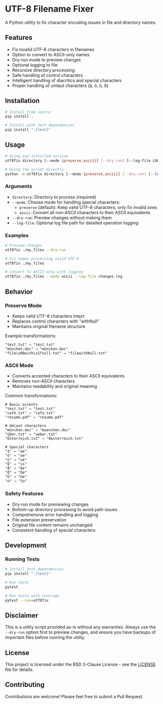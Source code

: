 # UTF-8 Filename Fixer

A Python utility to fix character encoding issues in file and directory names.

## Features

- Fix invalid UTF-8 characters in filenames
- Option to convert to ASCII-only names
- Dry-run mode to preview changes
- Optional logging to file
- Recursive directory processing
- Safe handling of control characters
- Intelligent handling of diacritics and special characters
- Proper handling of umlaut characters (ä, ö, ü, ß)

## Installation

```bash
# Install from source
pip install .

# Install with test dependencies
pip install ".[test]"
```

## Usage

```bash
# Using pip-installed version
utf8fix directory [--mode {preserve,ascii}] [--dry-run] [--log-file LOG_FILE]

# Using the script directly
python -m utf8fix directory [--mode {preserve,ascii}] [--dry-run] [--log-file LOG_FILE]
```

### Arguments

- `directory`: Directory to process (required)
- `--mode`: Choose mode for handling special characters:
  - `preserve` (default): Keep valid UTF-8 characters, only fix invalid ones
  - `ascii`: Convert all non-ASCII characters to their ASCII equivalents
- `--dry-run`: Preview changes without making them
- `--log-file`: Optional log file path for detailed operation logging

### Examples

```bash
# Preview changes
utf8fix ./my_files --dry-run

# Fix names preserving valid UTF-8
utf8fix ./my_files

# Convert to ASCII-only with logging
utf8fix ./my_files --mode ascii --log-file changes.log
```

## Behavior

### Preserve Mode
- Keeps valid UTF-8 characters intact
- Replaces control characters with "withNull"
- Maintains original filename structure

Example transformations:
```
"tést.txt" → "tést.txt"
"münchen.doc" → "münchen.doc"
"file\x00with\x1fnull.txt" → "filewithNull.txt"
```

### ASCII Mode
- Converts accented characters to their ASCII equivalents
- Removes non-ASCII characters
- Maintains readability and original meaning

Common transformations:
```
# Basic accents
"tést.txt" → "test.txt"
"café.txt" → "cafe.txt"
"résumé.pdf" → "resume.pdf"

# Umlaut characters
"münchen.doc" → "muenchen.doc"
"über.txt" → "ueber.txt"
"Österreich.txt" → "Oesterreich.txt"

# Special characters
"ä" → "ae"
"ö" → "oe"
"ü" → "ue"
"ß" → "ss"
"Ä" → "Ae"
"Ö" → "Oe"
"Ü" → "Ue"
"ẞ" → "Ss"
```

### Safety Features
- Dry-run mode for previewing changes
- Bottom-up directory processing to avoid path issues
- Comprehensive error handling and logging
- File extension preservation
- Original file content remains unchanged
- Consistent handling of special characters

## Development

### Running Tests
```bash
# Install test dependencies
pip install ".[test]"

# Run tests
pytest

# Run tests with coverage
pytest --cov=utf8fix
```

## Disclaimer

This is a utility script provided as-is without any warranties. Always use the `--dry-run` option first to preview changes, and ensure you have backups of important files before running the utility.

## License

This project is licensed under the BSD 3-Clause License - see the [LICENSE](LICENSE) file for details.

## Contributing

Contributions are welcome! Please feel free to submit a Pull Request.
